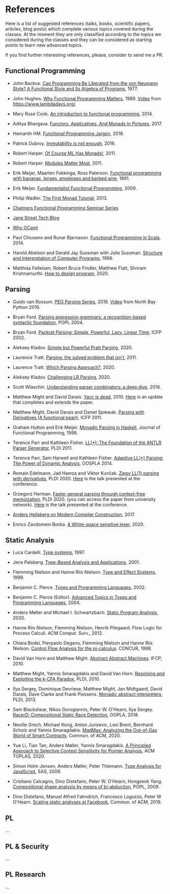 # References

Here is a list of suggested references (talks, books, scientific papers, articles, blog posts) which complete various topics covered during the classes.
At the moment they are only classified according to the topics we considered during the classes and they can be considered as starting points to learn new advanced topics.

If you find further interesting references, please, consider to send me a PR.

## Functional Programming
- John Backus. [Can Programming Be Liberated from the von
Neumann Style? A Functional Style and Its Algebra of Programs](https://www.thocp.net/biographies/papers/backus_turingaward_lecture.pdf), 1977.

- John Hughes. [Why Functional Programming Matters](http://www.cse.chalmers.se/~rjmh/Papers/whyfp.html), 1989. [Video](https://www.youtube.com/watch?v=1qBHf8DrWR8) from https://www.lambdadays.org/.  

- Mary Rose Cook. [An introduction to functional programming](https://codewords.recurse.com/issues/one/an-introduction-to-functional-programming), 2014.

- Aditya Bhargava. [Functors, Applicatives, And Monads In Pictures](https://adit.io/posts/2013-04-17-functors,_applicatives,_and_monads_in_pictures.html), 2017.

- Hemanth HM. [Functional Programming Jargon](https://functional.works-hub.com/learn/Functional-Programming-Jargon), 2018.

- Patrick Dubroy. [Immutability is not enough](https://codewords.recurse.com/issues/six/immutability-is-not-enough), 2016.

- Robert Harper. [Of Course ML Has Monads!](https://existentialtype.wordpress.com/2011/05/01/of-course-ml-has-monads/), 2011.

- Robert Harper. [Modules Matter Most](https://existentialtype.wordpress.com/2011/04/16/modules-matter-most/), 2011.

- Erik Meijer, Maarten Fokkinga, Ross Paterson. [Functional programming with bananas, lenses, envelopes and barbed wire](https://link.springer.com/chapter/10.1007%2F3540543961_7), 1991.

- Erik Meijer. [Fundamentalist Functional Programming](https://www.youtube.com/watch?v=UuamC0T3hv8), 2009.

- Philip Wadler. [The First Monad Tutorial](https://www.youtube.com/watch?v=yjmKMhJOJos), 2013.

- [Chalmers Functional Programming Seminar Series](https://www.youtube.com/channel/UCiGOzKde1rlvzEB7J73gvrQ/videos)

- [Jane Street Tech Blog](https://blog.janestreet.com/)
- [Why OCaml](https://www.youtube.com/watch?v=v1CmGbOGb2I)

- Paul Chiusano and Runar Bjarnason. [Functional Programming in Scala](https://www.manning.com/books/functional-programming-in-scala), 2014. 

- Harold Abelson and Gerald Jay Sussman with Julie Sussman. [Structure and Interpretation of Computer Programs](https://mitpress.mit.edu/sites/default/files/sicp/full-text/book/book.html), 1996.

- Matthias Felleisen, Robert Bruce Findler, Matthew Flatt, Shriram Krishnamurthi. [How to design program](https://htdp.org/), 2020.

## Parsing

- Guido van Rossum. [PEG Parsing Series](https://medium.com/@gvanrossum_83706/peg-parsing-series-de5d41b2ed60), 2019.
  [Video](https://www.youtube.com/watch?v=QppWTvh7_sI) from North Bay Python 2019.

- Bryan Ford. [Parsing expression grammars: a recognition-based syntactic foundation](https://pdos.csail.mit.edu/papers/parsing:popl04.pdf), POPL 2004.

- Bryan Ford. [Packrat Parsing: Simple, Powerful, Lazy, Linear Time](https://bford.info/pub/lang/packrat-icfp02.pdf), ICFP 2002. 

- Aleksey Kladov. [Simple but Powerful Pratt Parsing](https://matklad.github.io/2020/04/13/simple-but-powerful-pratt-parsing.html), 2020.

- Laurence Tratt. [Parsing: the solved problem that isn't](https://tratt.net/laurie/blog/entries/parsing_the_solved_problem_that_isnt.html), 2011.

- Laurence Tratt. [Which Parsing Approach?](https://tratt.net/laurie/blog/entries/which_parsing_approach.html), 2020.

- Aleksey Kladov. [Challenging LR Parsing](https://rust-analyzer.github.io/blog/2020/09/16/challeging-LR-parsing.html), 2020.

- Scott Wlaschin. [Understanding parser combinators: a deep dive](https://www.youtube.com/watch?v=RDalzi7mhdY), 2016.

- Matthew Might and David Darais. [Yacc is dead](https://arxiv.org/abs/1010.5023), 2010. [Here](http://matt.might.net/articles/parsing-with-derivatives/) is an update that completes and extends the paper. 

- Matthew Might, David Darais and Daniel Spiewak. [Parsing with Derivatives (A functional pearl)](http://matt.might.net/papers/might2011derivatives.pdf), ICFP 2011.

- Graham Hutton and Erik Meijer. [Monadic Parsing in Haskell](http://www.cs.nott.ac.uk/~pszgmh/pearl.pdf), Journal of Functional Programming, 1998.

- Terence Parr and Kathleen Fisher. [LL(*): The Foundation of the ANTLR Parser Generator](https://www.antlr.org/papers/LL-star-PLDI11.pdf), PLDI 2011.

- Terence Parr, Sam Harwell and Kathleen Fisher. [Adaptive LL(*) Parsing: The Power of Dynamic Analysis](https://www.antlr.org/papers/allstar-techreport.pdf), OOSPLA 2014.

- Romain Edelmann, Jad  Hamza and Viktor Kunčak. [Zippy LL(1) parsing with derivatives](https://arxiv.org/pdf/1911.12737.pdf), PLDI 2020. [Here](https://www.youtube.com/watch?v=uUyyp6Lv4b8) is the talk presented at the conference.

- Grzegorz Herman. [Faster general parsing through context-free memoization](https://dl.acm.org/doi/abs/10.1145/3385412.3386032), PLDI 2020. (you can access the paper from university network). [Here](https://www.youtube.com/watch?v=pqwT3eqrAJc) is the talk presented at the conference.

- [Anders Hejlsberg on Modern Compiler Construction](https://www.youtube.com/watch?v=wSdV1M7n4gQ), 2017.

- Enrico Zandomeni Borba. [A White-space sensitive lexer](https://ezb.io/thoughts/programming/myth_lang/myth_lang_2.html), 2020.


## Static Analysis

- Luca Cardelli. [Type systems](http://lucacardelli.name/Papers/TypeSystems.pdf), 1997.

- Jens Palsberg. [Type-Based Analysis and Applications](http://web.cs.ucla.edu/~palsberg/tba/papers/palsberg-paste01.pdf), 2001.

- Flemming Nielson and Hanne Riis Nielson. [Type and Effect Systems](http://www.imm.dtu.dk/~fnie/Papers/NiNi99tes.pdf), 1999.

- Benjamin C. Pierce. [Types and Programming Languages](https://www.cis.upenn.edu/~bcpierce/tapl/), 2002.

- Benjamin C. Pierce (Editor). [Advanced Topics in Types and Programming Languages](https://www.cis.upenn.edu/~bcpierce/attapl/index.html), 2004.

- Anders Møller and Michael I. Schwartzbach. [Static Program Analysis](https://cs.au.dk/~amoeller/spa/), 2020.

- Hanne Riis Nielson, Flemming Nielson, Henrik Pilegaard. Flow Logic for Process Calculi. ACM Comput. Surv., 2012.

- Chiara Bodei, Pierpaolo Degano, Flemming Nielson and Hanne Riis Nielson. [Control Flow Analysis for the pi-calculus](https://www.di.unipi.it/~chiara/publ-40/CONCUR98.ps). CONCUR, 1998.

- David Van Horn and Matthew Might. [Abstract Abstract Machines](http://matt.might.net/papers/vanhorn2010abstract.pdf). IFCP, 2010.

- Matthew Might, Yannis Smaragdakis and David Van Horn. [Resolving and Exploiting the k-CFA Paradox](http://matt.might.net/papers/might2010mcfa.pdf), PLDI, 2010.

- Ilya Sergey, Dominique Devriese, Matthew Might, Jan Midtgaard, David Darais, Dave Clarke and Frank Piessens. [Monadic abstract interpreters](https://dl.acm.org/doi/pdf/10.1145/2491956.2491979), PLDI, 2013.

- Sam Blackshear, Nikos Gorogiannis, Peter W. O'Hearn, Ilya Sergey. [RacerD: Compositional Static Race Detection](https://dl.acm.org/doi/pdf/10.1145/3276514), OOPLA, 2018.

- Neville Grech, Michael Kong, Anton Jurisevic, Lexi Brent, Bernhard Scholz and Yannis Smaragdakis. [MadMax: Analyzing the Out-of-Gas World of Smart Contracts](https://cacm.acm.org/magazines/2020/10/247600-madmax/fulltext), Commun. of ACM, 2020. 

- Yue Li, Tian Tan, Anders Møller, Yannis Smaragdakis. [A Principled Approach to Selective Context Sensitivity for Pointer Analysis](https://yanniss.github.io/toplas20-zipper.pdf), ACM TOPLAS, 2020.

- Simon Holm Jensen, Anders Møller, Peter Thiemann. [Type Analysis for JavaScript](https://cs.au.dk/~amoeller/papers/tajs/paper.pdf), SAS, 2009.

- Cristiano Calcagno, Dino Distefano, Peter W. O'Hearn, Hongseok Yang. [Compositional shape analysis by means of bi-abduction](http://www0.cs.ucl.ac.uk/staff/p.ohearn/papers/popl09.pdf), POPL, 2009.

- Dino  Distefano, Manuel Alfred Fahndrich, Francesco  Logozzo, Peter W O’Hearn. [Scaling static analyses at Facebook](https://dl.acm.org/doi/pdf/10.1145/3338112), Commun. of ACM, 2019.


## PL
...

## PL & Security
...

## PL Research
...